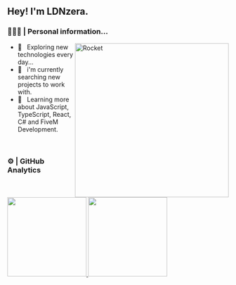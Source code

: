 <h2> Hey! I'm LDNzera.</h2>

<h3> 👨🏻‍💻 |&nbsp;Personal information...</h3>

<img src="https://static.wixstatic.com/media/2fa9a4_1e0f2e71e28b4b75afdc6bda582b45ba~mv2.png/v1/fill/w_560,h_472,al_c,q_85,usm_0.66_1.00_0.01/rocket.webp" min-width="200px" max-width="350px" width="350px" align="right" alt="Rocket">

- 🤔 &nbsp; Exploring new technologies every day...
- 💼 &nbsp; i'm currently searching new projects to work with.
- 🌱 &nbsp; Learning more about JavaScript, TypeScript, React, C# and FiveM Development.

<!-- - 🎓 &nbsp; I'm still coursing "software engineer" at <a href="https://cotuca.unicamp.br/cotuca/">COTUCA</a>. -->

<!-- <h3> 🛠 |&nbsp;Some technologies...</h3> -->

<!-- - 🌐 &nbsp; -->
<!--   ![HTML](https://img.shields.io/badge/-HTML5-333333?style=flat&logo=HTML) -->
<!--   ![CSS](https://img.shields.io/badge/-CSS-333333?style=flat&logo=CSS3&logoColor=1572B6) -->
<!--   ![JavaScript](https://img.shields.io/badge/-JavaScript-333333?style=flat&logo=javascript) -->
<!--   ![React](https://img.shields.io/badge/-React-333333?style=flat&logo=react) -->
<!--   ![Lua](https://img.shields.io/badge/-Lua-333333?style=flat&logo=lua) -->
<!-- - 🛢 &nbsp; -->
<!--   ![MySQL](https://img.shields.io/badge/-MySQL-333333?style=flat&logo=mysql) -->
<!-- - ⚙️ &nbsp; -->
<!--   ![Git](https://img.shields.io/badge/-Git-333333?style=flat&logo=git) -->
<!--   ![GitHub](https://img.shields.io/badge/-GitHub-333333?style=flat&logo=github) -->
<!-- - 🔧 &nbsp; -->
<!--   ![Visual Studio Code](https://img.shields.io/badge/-Visual%20Studio%20Code-333333?style=flat&logo=visual-studio-code&logoColor=007ACC) -->
<!--   ![Visual Studio Community](https://img.shields.io/badge/-Visual%20Studio%20Community-333333?style=flat&logo=visual-studio- code&logoColor=7d3bbc) -->

<br/>

<h3> ⚙️ | GitHub Analytics </h3>
  
<a href="https://github.com/LDNzera">
  <img height="180em" src="https://github-readme-stats.vercel.app/api?username=LDNzera&theme=react&show_icons=true" style"max-width: 100%;" />
  <img height="180em" src="https://github-readme-stats.vercel.app/api/top-langs/?username=LDNzera&theme=react&layout=compact" style"max-width: 100%;" />
</a>

<br/>
